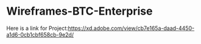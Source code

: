 # Wireframes-BTC-Enterprise
Here is a link for Project:https://xd.adobe.com/view/cb7e165a-daad-4450-a1d6-0cb1cbf658cb-9e2d/

